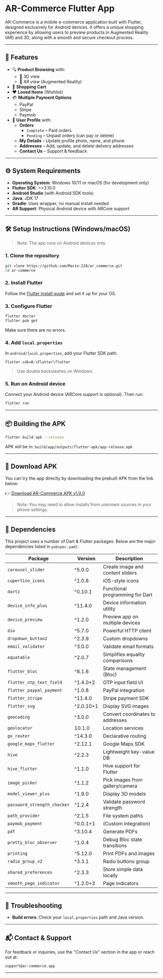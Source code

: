 
# AR-Commerce Flutter App

AR-Commerce is a mobile e-commerce application built with Flutter, designed exclusively for Android devices. It offers a unique shopping experience by allowing users to preview products in Augmented Reality (AR) and 3D, along with a smooth and secure checkout process.

---

## 📱 Features

- 🔍 **Product Browsing** with:
  - 🧊 3D view
  - 📱 AR view (Augmented Reality)
- 🛒 **Shopping Cart**
- ❤️ **Loved Items** (Wishlist)
- 💳 **Multiple Payment Options**
  - PayPal
  - Stripe
  - Paymob
- 👤 **User Profile** with:
  - **Orders**
    - `Complete` – Paid orders
    - `Pending` – Unpaid orders (can pay or delete)
  - **My Details** – Update profile photo, name, and phone
  - **Addresses** – Add, update, and delete delivery addresses
  - **Contact Us** – Support & feedback

---

## ⚙️ System Requirements

- **Operating System**: Windows 10/11 or macOS (for development only)
- **Flutter SDK**: >=3.10.0
- **Android Studio** (with Android SDK tools)
- **Java**: JDK 17
- **Gradle**: Uses wrapper; no manual install needed
- **AR Support**: Physical Android device with ARCore support

---

## 🛠️ Setup Instructions (Windows/macOS)

> Note: The app runs on Android devices only.

### 1. Clone the repository

```bash
git clone https://github.com/Mario-228/ar_commerce.git
cd ar-commerce
```

### 2. Install Flutter

Follow the [Flutter install guide](https://docs.flutter.dev/get-started/install) and set it up for your OS.

### 3. Configure Flutter

```bash
flutter doctor
flutter pub get
```

Make sure there are no errors.

### 4. Add `local.properties`

In `android/local.properties`, add your Flutter SDK path:

```properties
flutter.sdk=D:\Flutter\flutter
```

> Use double backslashes on Windows.

### 5. Run on Android device

Connect your Android device (ARCore support is optional). Then run:

```bash
flutter run
```

---

## 📦 Building the APK

```bash
flutter build apk --release
```

APK will be in: `build/app/outputs/flutter-apk/app-release.apk`

---

## 🔽 Download APK

You can try the app directly by downloading the prebuilt APK from the link below:

👉 [Download AR-Commerce APK v1.0.0](https://github.com/Mario-228/ar_commerce/releases/tag/v1.0.0)

> Note: You may need to allow installs from unknown sources in your phone settings.

---

## 🧩 Dependencies

This project uses a number of Dart & Flutter packages. Below are the major dependencies listed in `pubspec.yaml`:

| Package | Version | Description |
|--------|---------|-------------|
| `carousel_slider` | ^5.0.0 | Create image and content sliders |
| `cupertino_icons` | ^1.0.8 | iOS-style icons |
| `dartz` | ^0.10.1 | Functional programming for Dart |
| `device_info_plus` | ^11.4.0 | Device information utility |
| `device_preview` | ^1.2.0 | Preview app on multiple devices |
| `dio` | ^5.7.0 | Powerful HTTP client |
| `dropdown_button2` | ^2.3.9 | Custom dropdowns |
| `email_validator` | ^3.0.0 | Validate email formats |
| `equatable` | ^2.0.7 | Simplifies equality comparisons |
| `flutter_bloc` | ^8.1.6 | State management (Bloc) |
| `flutter_otp_text_field` | ^1.4.0+2 | OTP input field UI |
| `flutter_paypal_payment` | ^1.0.8 | PayPal integration |
| `flutter_stripe` | ^11.4.0 | Stripe payment SDK |
| `flutter_svg` | ^2.0.10+1 | Display SVG images |
| `geocoding` | ^3.0.0 | Convert coordinates to addresses |
| `geolocator` | 10.1.0 | Location services |
| `go_router` | ^14.3.0 | Declarative routing |
| `google_maps_flutter` | ^2.12.1 | Google Maps SDK |
| `hive` | ^2.2.3 | Lightweight key-value DB |
| `hive_flutter` | ^1.1.0 | Hive support for Flutter |
| `image_picker` | ^1.1.2 | Pick images from gallery/camera |
| `model_viewer_plus` | ^1.9.0 | Display 3D models |
| `password_strength_checker` | ^1.2.4 | Validate password strength |
| `path_provider` | ^2.1.5 | File system paths |
| `paymob_payment` | ^0.0.1+1 | (Custom integration) |
| `pdf` | ^3.10.4 | Generate PDFs |
| `pretty_bloc_observer` | ^1.0.4 | Debug Bloc state transitions |
| `printing` | ^5.12.0 | Print PDFs and images |
| `radio_group_v2` | ^3.3.1 | Radio buttons group |
| `shared_preferences` | ^2.3.3 | Store simple data locally |
| `smooth_page_indicator` | ^1.2.0+3 | Page indicators |

---

## 🧯 Troubleshooting

- **Build errors**: Check your `local.properties` path and Java version.

---

## 📬 Contact & Support

For feedback or inquiries, use the "Contact Us" section in the app or reach out at:

```
support@ar-commerce.app
```

---
